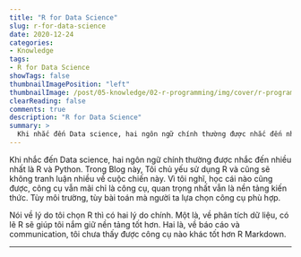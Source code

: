 ```yaml
---
title: "R for Data Science"
slug: r-for-data-science
date: 2020-12-24
categories:
- Knowledge
tags:
- R for Data Science
showTags: false
thumbnailImagePosition: "left"
thumbnailImage: /post/05-knowledge/02-r-programming/img/cover/r-programming.png
clearReading: false	
comments: true
description: "R for Data Science"
summary: >
  Khi nhắc đến Data science, hai ngôn ngữ chính thường được nhắc đến nhiều nhất là R và Python. Trong Blog này, Tôi chủ yếu sử dụng R và cũng sẽ không tranh luận...
---
```


Khi nhắc đến Data science, hai ngôn ngữ chính thường được nhắc đến nhiều nhất là R và Python. Trong Blog này, Tôi chủ yếu sử dụng R và cũng sẽ không tranh luận nhiều về cuộc chiến này. Vì tôi nghĩ, học cái nào cũng được, công cụ vẫn mãi chỉ là công cụ, quan trọng nhất vẫn là nền tảng kiến thức. Tùy môi trường, tùy bài toán mà người ta lựa chọn công cụ phù hợp. 

Nói về lý do tôi chọn R thì có hai lý do chính. Một là, về phân tích dữ liệu, có lẽ R sẽ giúp tôi nắm giữ nền tảng tốt hơn. Hai là, về báo cáo và communication, tôi chưa thấy được công cụ nào khác tốt hơn R Markdown.

---


